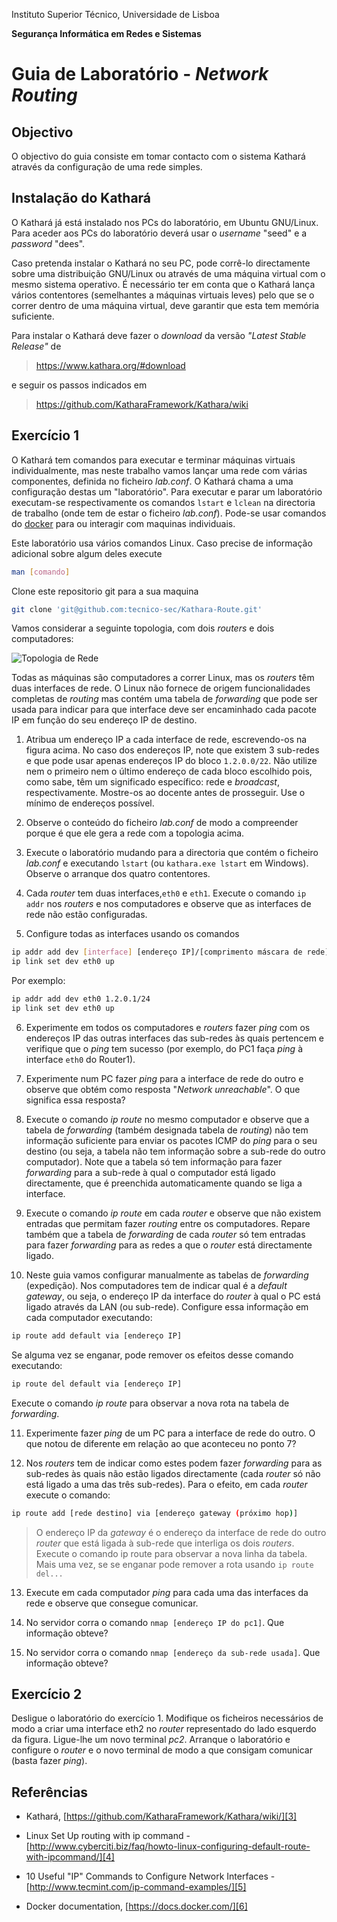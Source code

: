 Instituto Superior Técnico, Universidade de Lisboa

**Segurança Informática em Redes e Sistemas**

# Guia de Laboratório - *Network Routing*

## Objectivo

O objectivo do guia consiste em tomar contacto com o sistema Kathará através da configuração de uma rede simples.

## Instalação do Kathará

O Kathará já está instalado nos PCs do laboratório, em Ubuntu GNU/Linux.
Para aceder aos PCs do laboratório deverá usar o *username* "seed" e a *password* "dees".

Caso pretenda instalar o Kathará no seu PC, pode corrê-lo directamente sobre uma distribuição GNU/Linux ou através de uma máquina virtual com o mesmo sistema operativo. 
É necessário ter em conta que o Kathará lança vários contentores (semelhantes a máquinas virtuais leves) pelo que se o correr dentro de uma máquina virtual, deve garantir que esta tem memória suficiente.

Para instalar o Kathará deve fazer o *download* da versão *"Latest Stable Release"* de

> <https://www.kathara.org/#download>

e seguir os passos indicados em

> https://github.com/KatharaFramework/Kathara/wiki

## Exercício 1

O Kathará tem comandos para executar e terminar máquinas virtuais individualmente, mas neste trabalho vamos lançar uma rede com várias componentes, definida no ficheiro *lab.conf*.
O Kathará chama a uma configuração destas um "laboratório".
Para executar e parar um laboratório executam-se respectivamente os comandos `lstart` e `lclean` na directoria de trabalho (onde tem de estar o ficheiro *lab.conf*).
Pode-se usar comandos do [docker][6] para ou interagir com maquinas individuais.

Este laboratório usa vários comandos Linux. Caso precise de informação
adicional sobre algum deles execute 
```bash
man [comando]
```

Clone este repositorio git para a sua maquina

```bash
git clone 'git@github.com:tecnico-sec/Kathara-Route.git'
````

Vamos considerar a seguinte topologia, com dois *routers* e dois computadores:

![Topologia de Rede][2]

 Todas as máquinas são computadores a correr Linux, mas os *routers* têm duas interfaces de rede. 
 O Linux não fornece de origem funcionalidades completas de *routing* mas contém uma tabela de
*forwarding* que pode ser usada para indicar para que interface deve ser encaminhado cada pacote IP em função do seu endereço IP de destino.

1.  Atribua um endereço IP a cada interface de rede, escrevendo-os na
    figura acima. 
    No caso dos endereços IP, note que existem 3 sub-redes e que pode usar apenas endereços IP do bloco `1.2.0.0/22`. 
    Não utilize nem o primeiro nem o último endereço de cada bloco escolhido pois, como sabe, têm um significado específico: rede e *broadcast*, respectivamente. 
    Mostre-os ao docente antes de prosseguir. 
    Use o mínimo de endereços possível.

2.  Observe o conteúdo do ficheiro *lab.conf* de modo a compreender porque é que ele gera a rede com a topologia acima.

3.  Execute o laboratório mudando para a directoria que contém o ficheiro *lab.conf* e executando `lstart` (ou `kathara.exe lstart` em Windows). 
Observe o arranque dos quatro contentores.

4.  Cada *router* tem duas interfaces,`eth0` e `eth1`. 
Execute o comando `ip addr` nos *routers* e nos computadores e observe que as interfaces de rede não estão configuradas.

5.  Configure todas as interfaces usando os comandos

```bash
ip addr add dev [interface] [endereço IP]/[comprimento máscara de rede]
ip link set dev eth0 up
```

Por exemplo:
```bash
ip addr add dev eth0 1.2.0.1/24
ip link set dev eth0 up
```

6.  Experimente em todos os computadores e *routers* fazer *ping* com os endereços IP das outras interfaces das sub-redes às quais pertencem e verifique que o *ping* tem sucesso (por exemplo, do PC1 faça *ping* à interface `eth0` do Router1).

7.  Experimente num PC fazer *ping* para a interface de rede do outro e observe que obtém como resposta "*Network unreachable*". 
O que significa essa resposta?

8.  Execute o comando *ip route* no mesmo computador e observe que a tabela de *forwarding* (também designada tabela de *routing*) não tem informação suficiente para enviar os pacotes ICMP do *ping* para o seu destino (ou seja, a tabela não tem informação sobre a sub-rede do outro computador). 
Note que a tabela só tem informação para fazer *forwarding* para a sub-rede à qual o computador está ligado directamente, que é preenchida automaticamente quando se liga a interface.

9.  Execute o comando *ip route* em cada *router* e observe que não existem entradas que permitam fazer *routing* entre os computadores.
Repare também que a tabela de *forwarding* de cada *router* só tem entradas para fazer *forwarding* para as redes a que o *router* está directamente ligado.

10. Neste guia vamos configurar manualmente as tabelas de *forwarding* (expedição). 
Nos computadores tem de indicar qual é a *default gateway*, ou seja, o endereço IP da interface do *router* à qual o PC está ligado através da LAN (ou sub-rede). 
Configure essa informação em cada computador executando:

```bash
ip route add default via [endereço IP]
```

Se alguma vez se enganar, pode remover os efeitos desse comando executando:

```bash
ip route del default via [endereço IP]
```

Execute o comando *ip route* para observar a nova rota na tabela de *forwarding*.

11. Experimente fazer *ping* de um PC para a interface de rede do outro.
    O que notou de diferente em relação ao que aconteceu no ponto 7?

12. Nos *routers* tem de indicar como estes podem fazer *forwarding* para as sub-redes às quais não estão ligados directamente (cada *router* só não está ligado a uma das três sub-redes).
    Para o efeito, em cada *router* execute o comando:

```bash
ip route add [rede destino] via [endereço gateway (próximo hop)]
```

> O endereço IP da *gateway* é o endereço da interface de rede do outro
> *router* que está ligada à sub-rede que interliga os dois *routers*.
> Execute o comando ip route para observar a nova linha da tabela. Mais
> uma vez, se se enganar pode remover a rota usando `ip route del...`

13. Execute em cada computador *ping* para cada uma das interfaces da rede e observe que consegue comunicar.

14. No servidor corra o comando `nmap [endereço IP do pc1]`. 
Que informação obteve?

15. No servidor corra o comando `nmap [endereço da sub-rede usada]`.
Que informação obteve?

## Exercício 2

Desligue o laboratório do exercício 1. 
Modifique os ficheiros necessários de modo a criar uma interface eth2 no *router* representado do lado esquerdo da figura. 
Ligue-lhe um novo terminal *pc2*. 
Arranque o laboratório e configure o *router* e o novo terminal de modo a que consigam comunicar (basta fazer *ping*).

## Referências

-   Kathará, [https://github.com/KatharaFramework/Kathara/wiki/][3]

-   Linux Set Up routing with ip command -
    [http://www.cyberciti.biz/faq/howto-linux-configuring-default-route-with-ipcommand/][4]

-   10 Useful "IP" Commands to Configure Network Interfaces -
    [http://www.tecmint.com/ip-command-examples/][5]

-   Docker documentation, [https://docs.docker.com/][6]

  [1]: media/tecnico.jpeg
  [2]: media/topologia-de-rede.png 
  [3]: https://github.com/KatharaFramework/Kathara/wiki
  [4]: http://www.cyberciti.biz/faq/howto-linux-configuring-default-route-with-ipcommand/
  [5]: http://www.tecmint.com/ip-command-examples/
  [6]: https://docs.docker.com/
